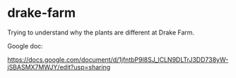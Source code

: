 # drake-farm
Trying to understand why the plants are different at Drake Farm.

Google doc:

https://docs.google.com/document/d/1jfntbP9l8SJ_lCLN9DLTrJ3DD738yW-jSBASMX7MWJY/edit?usp=sharing

